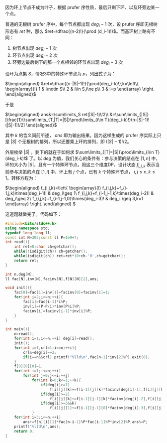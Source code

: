 因为环上节点不成为叶子，根据 prufer 序性质，最后只剩下环、以及环旁边某一个点。

普通的无根树 prufer 序中，每个节点都出现 $deg_i-1$ 次，设 prufer 序即无根树形态有 $ret$ 种，那么 $ret=\dfrac{(n-2)!}{\prod (d_i-1)!}$。而基环树上略有不同：

1. 树节点出现 $deg_i-1$ 次
2. 环节点出现 $deg_i-2$ 次
3. 环旁边最后剩下的那一个点相邻的环节点出现 $deg_i-3$ 次

设环为点集 $S$，情况3中的特殊环节点为 $p$，列出式子为：

$\begin{aligned}
&ret=\dfrac{(n-|S|-1)!}{\prod(deg_i-k)!},k=\left\{
	\begin{array}{l}
    	1 & i\notin S\\
        2 & i\in S,i\ne p\\
        3 & i=p
    \end{array}	
\right.    
\end{aligned}$

于是

$\begin{aligned}
ans&=\sum\limits_S ret(|S|-1)!/2\\
&=\sum\limits_{|S|} [\frac{1}{\sum\limits_{T,|T|=|S|}\prod\limits_{i\in T}(deg_i-k)!}(n-|S|-1)!(|S|-1)!/2]
\end{aligned}$

其中 $k$ 的含义同前所述， $ans$ 即为输出结果。因为这样生成的 prufer 序实际上只是 $|S|$ 个无根树的排列，所以还要乘上环的排列，即 $(|S|-1)!/2$。

外层枚举 $|S|$ ，剩下的就在于如何求 $\sum\limits_{|T|=|S|}\prod\limits_{i\in T}(deg_i-k)!$ 了。以 $deg$ 为值，我们关心的条件有：参与决策的结点在 $[1,n]$ 中，环的大小为 $|S|$，且有一个特殊环节点。用这三个维度DP。设计状态 $f_{i,j,k}$ 表示当前参与决策的点在 $[1,i]$ 中，环上有 $j$ 个点，已有 $k$ 个特殊环节点， $i,j\leq n,k\leq 1$。转移方程为：

$\begin{aligned}
	f_{i,j,k}=\left\{
    	\begin{array}{l}
    	f_{i,j,k}+f_{i-1,j,k}\times(deg_i-1)! & deg_i\geq 1\\
        f_{i,j,k}+f_{i-1,j-1,k}\times(deg_i-2)! & deg_i\geq 2\\
        f_{i,j,k}+f_{i-1,j-1,0}\times(deg_i-3)! & deg_i \geq 3,k=1
        \end{array}
    \right.
\end{aligned}
$

这道题就做完了。代码如下：
```cpp
#include<bits/stdc++.h>
using namespace std;
typedef long long ll;
const int N=305;const ll P=1e9+7;
int read(){
    int ret=0;char ch=getchar();
    while(!isdigit(ch)) ch=getchar();
    while(isdigit(ch)) ret=ret*10+ch-'0',ch=getchar();
    return ret;
}

int n,deg[N];
ll fac[N],inv[N],facinv[N],f[N][N][2],ans;

void init(){
    fac[0]=fac[1]=inv[1]=facinv[0]=facinv[1]=1;
    for(int i=2;i<=n;++i){
	    fac[i]=fac[i-1]*i%P;
	    inv[i]=(P-P/i)*inv[P%i]%P;
	    facinv[i]=facinv[i-1]*inv[i]%P;
    }
}

int main(){
    n=read();
    for(int i=1;i<=n;++i) deg[i]=read();
    init();
    for(int i=1,crl=1;i<=n;++i){
	    crl&=deg[i]==2;
	    if(i==n&&crl) printf("%lld\n",fac[n-1]*inv[2]%P),exit(0);
    }
    f[0][0][0]=1;
    for(int i=1;i<=n;++i)
	    for(int j=0;j<=i;++j)
	        for(int k=0;k<=1;++k){
	         	if(deg[i]>=1)
	         	    f[i][j][k]+=f[i-1][j][k]*facinv[deg[i]-1],f[i][j][k]%=P;
		        if(deg[i]>=2)
		            f[i][j][k]+=f[i-1][j-1][k]*facinv[deg[i]-2],f[i][j][k]%=P;
	        	if(deg[i]>=3&&k)
		            f[i][j][1]+=f[i-1][j-1][0]*facinv[deg[i]-3],f[i][j][1]%=P;
	        }
    for(int i=3;i<=n;++i)
	    ans+=f[n][i][1]*fac[n-i-1]%P*fac[i-1]%P*inv[2]%P,ans%=P;
    printf("%lld\n",ans);
    return 0;
}
```